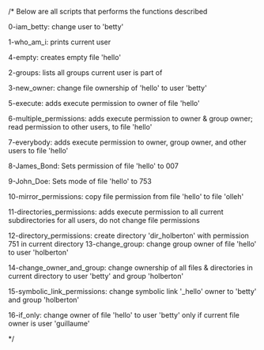 /*
  Below are all scripts that performs the functions described

  0-iam_betty: change user to 'betty'

  1-who_am_i: prints current user

  4-empty: creates empty file 'hello'

  2-groups: lists all groups current user is part of

  3-new_owner: change file ownership of 'hello' to user 'betty'

  5-execute: adds execute permission to owner of file 'hello'

  6-multiple_permissions: adds execute permission to owner & group owner; read permission to other users, to file 'hello'

  7-everybody: adds execute permission to owner, group owner, and other users to file 'hello'

  8-James_Bond: Sets permission of file 'hello' to 007

  9-John_Doe: Sets mode of file 'hello' to 753

 10-mirror_permissions: copy file permission from file 'hello' to file 'olleh'

 11-directories_permissions: adds execute permission to all current subdirectories for all users, do not change file permissions

 12-directory_permissions: create directory 'dir_holberton' with permission 751 in current directory
 13-change_group: change group owner of file 'hello' to user 'holberton'

 14-change_owner_and_group: change ownership of all files & directories in current directory to user 'betty' and group 'holberton'

 15-symbolic_link_permissions: change symbolic link '_hello' owner to 'betty' and group 'holberton'

 16-if_only: change owner of file 'hello' to user 'betty' only if current file owner is user 'guillaume'


*/
